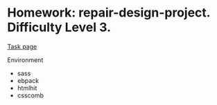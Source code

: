 # Homework: repair-design-project. Difficulty Level 3.
[Task page](https://github.com/rolling-scopes-school/tasks/blob/master/tasks/markups/level-3/repair-design-project/repair-design-project-draft.md)

Environment
- sass
- ebpack
- htmlhit
- csscomb